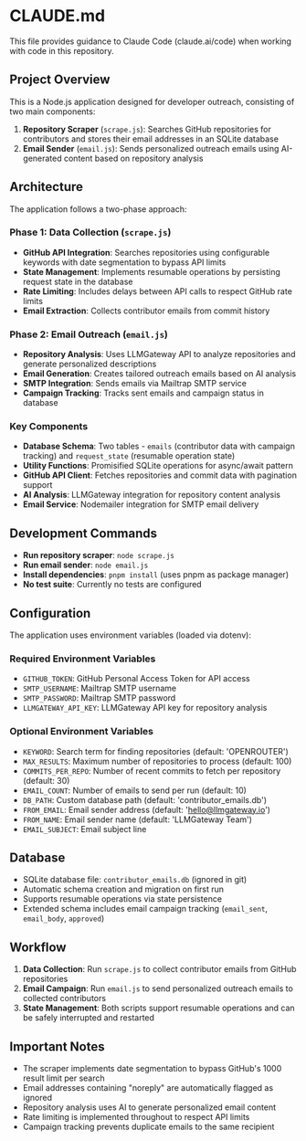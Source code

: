 # CLAUDE.md

This file provides guidance to Claude Code (claude.ai/code) when working with code in this repository.

## Project Overview

This is a Node.js application designed for developer outreach, consisting of two main components:

1. **Repository Scraper** (`scrape.js`): Searches GitHub repositories for contributors and stores their email addresses in an SQLite database
2. **Email Sender** (`email.js`): Sends personalized outreach emails using AI-generated content based on repository analysis

## Architecture

The application follows a two-phase approach:

### Phase 1: Data Collection (`scrape.js`)
- **GitHub API Integration**: Searches repositories using configurable keywords with date segmentation to bypass API limits
- **State Management**: Implements resumable operations by persisting request state in the database
- **Rate Limiting**: Includes delays between API calls to respect GitHub rate limits
- **Email Extraction**: Collects contributor emails from commit history

### Phase 2: Email Outreach (`email.js`)
- **Repository Analysis**: Uses LLMGateway API to analyze repositories and generate personalized descriptions
- **Email Generation**: Creates tailored outreach emails based on AI analysis
- **SMTP Integration**: Sends emails via Mailtrap SMTP service
- **Campaign Tracking**: Tracks sent emails and campaign status in database

### Key Components

- **Database Schema**: Two tables - `emails` (contributor data with campaign tracking) and `request_state` (resumable operation state)
- **Utility Functions**: Promisified SQLite operations for async/await pattern
- **GitHub API Client**: Fetches repositories and commit data with pagination support
- **AI Analysis**: LLMGateway integration for repository content analysis
- **Email Service**: Nodemailer integration for SMTP email delivery

## Development Commands

- **Run repository scraper**: `node scrape.js`
- **Run email sender**: `node email.js`
- **Install dependencies**: `pnpm install` (uses pnpm as package manager)
- **No test suite**: Currently no tests are configured

## Configuration

The application uses environment variables (loaded via dotenv):

### Required Environment Variables
- `GITHUB_TOKEN`: GitHub Personal Access Token for API access
- `SMTP_USERNAME`: Mailtrap SMTP username
- `SMTP_PASSWORD`: Mailtrap SMTP password
- `LLMGATEWAY_API_KEY`: LLMGateway API key for repository analysis

### Optional Environment Variables
- `KEYWORD`: Search term for finding repositories (default: 'OPENROUTER')
- `MAX_RESULTS`: Maximum number of repositories to process (default: 100)
- `COMMITS_PER_REPO`: Number of recent commits to fetch per repository (default: 30)
- `EMAIL_COUNT`: Number of emails to send per run (default: 10)
- `DB_PATH`: Custom database path (default: 'contributor_emails.db')
- `FROM_EMAIL`: Email sender address (default: 'hello@llmgateway.io')
- `FROM_NAME`: Email sender name (default: 'LLMGateway Team')
- `EMAIL_SUBJECT`: Email subject line

## Database

- SQLite database file: `contributor_emails.db` (ignored in git)
- Automatic schema creation and migration on first run
- Supports resumable operations via state persistence
- Extended schema includes email campaign tracking (`email_sent`, `email_body`, `approved`)

## Workflow

1. **Data Collection**: Run `scrape.js` to collect contributor emails from GitHub repositories
2. **Email Campaign**: Run `email.js` to send personalized outreach emails to collected contributors
3. **State Management**: Both scripts support resumable operations and can be safely interrupted and restarted

## Important Notes

- The scraper implements date segmentation to bypass GitHub's 1000 result limit per search
- Email addresses containing "noreply" are automatically flagged as ignored
- Repository analysis uses AI to generate personalized email content
- Rate limiting is implemented throughout to respect API limits
- Campaign tracking prevents duplicate emails to the same recipient
